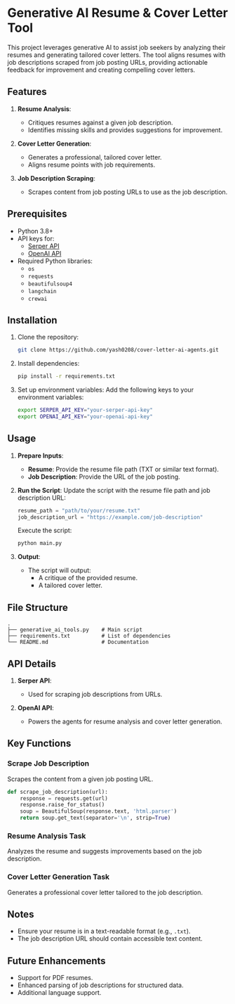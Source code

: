 # Generative AI Resume & Cover Letter Tool

This project leverages generative AI to assist job seekers by analyzing their resumes and generating tailored cover letters. The tool aligns resumes with job descriptions scraped from job posting URLs, providing actionable feedback for improvement and creating compelling cover letters.

## Features

1. **Resume Analysis**:
   - Critiques resumes against a given job description.
   - Identifies missing skills and provides suggestions for improvement.

2. **Cover Letter Generation**:
   - Generates a professional, tailored cover letter.
   - Aligns resume points with job requirements.

3. **Job Description Scraping**:
   - Scrapes content from job posting URLs to use as the job description.

## Prerequisites

- Python 3.8+
- API keys for:
  - [Serper API](https://serper.dev/)
  - [OpenAI API](https://openai.com/api/)
- Required Python libraries:
  - `os`
  - `requests`
  - `beautifulsoup4`
  - `langchain`
  - `crewai`

## Installation

1. Clone the repository:
   ```bash
   git clone https://github.com/yash0208/cover-letter-ai-agents.git
   ```

2. Install dependencies:
   ```bash
   pip install -r requirements.txt
   ```

3. Set up environment variables:
   Add the following keys to your environment variables:
   ```bash
   export SERPER_API_KEY="your-serper-api-key"
   export OPENAI_API_KEY="your-openai-api-key"
   ```

## Usage

1. **Prepare Inputs**:
   - **Resume**: Provide the resume file path (TXT or similar text format).
   - **Job Description**: Provide the URL of the job posting.

2. **Run the Script**:
   Update the script with the resume file path and job description URL:
   ```python
   resume_path = "path/to/your/resume.txt"
   job_description_url = "https://example.com/job-description"
   ```

   Execute the script:
   ```bash
   python main.py
   ```

3. **Output**:
   - The script will output:
     - A critique of the provided resume.
     - A tailored cover letter.

## File Structure

```
.
├── generative_ai_tools.py    # Main script
├── requirements.txt          # List of dependencies
└── README.md                 # Documentation
```

## API Details

1. **Serper API**:
   - Used for scraping job descriptions from URLs.

2. **OpenAI API**:
   - Powers the agents for resume analysis and cover letter generation.

## Key Functions

### Scrape Job Description
Scrapes the content from a given job posting URL.
```python
def scrape_job_description(url):
    response = requests.get(url)
    response.raise_for_status()
    soup = BeautifulSoup(response.text, 'html.parser')
    return soup.get_text(separator='\n', strip=True)
```

### Resume Analysis Task
Analyzes the resume and suggests improvements based on the job description.

### Cover Letter Generation Task
Generates a professional cover letter tailored to the job description.

## Notes
- Ensure your resume is in a text-readable format (e.g., `.txt`).
- The job description URL should contain accessible text content.

## Future Enhancements
- Support for PDF resumes.
- Enhanced parsing of job descriptions for structured data.
- Additional language support.


